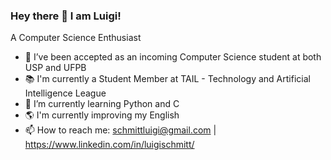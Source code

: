 ### Hey there 👋 I am Luigi!


A Computer Science Enthusiast

- 🔭 I’ve been accepted as an incoming Computer Science student at both USP and UFPB
- 📚 I'm currently a Student Member at TAIL - Technology and Artificial Intelligence League
- 🌱 I’m currently learning Python and C
- 🌎 I'm currently improving my English
- 📫 How to reach me: schmittluigi@gmail.com | https://www.linkedin.com/in/luigischmitt/
